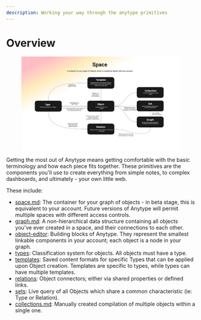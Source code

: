 ```yaml
---
description: Working your way through the anytype primitives
---
```


# Overview

<figure><img src="../.gitbook/assets/Anytype Primitives - Frame 2-2.jpg" alt=""><figcaption></figcaption></figure>

Getting the most out of Anytype means getting comfortable with the basic terminology and how each piece fits together. These primitives are the components you'll use to create everything from simple notes, to complex dashboards, and ultimately - your own little web.

These include:

* [space.md](../basics/space.md "mention"): The container for your graph of objects - in beta stage, this is equivalent to your account. Future versions of Anytype will permit multiple spaces with different access controls.
* [graph.md](../basics/graph.md "mention"): A non-hierarchical data structure containing all objects you've ever created in a space, and their connections to each other.
* [object-editor](../basics/object-editor/ "mention"): Building blocks of Anytype. They represent the smallest linkable components in your account; each object is a node in your graph.
* [types](../basics/types/ "mention"): Classification system for objects. All objects must have a type.
* [templates](../basics/types/templates/ "mention"): Saved content formats for specific Types that can be applied upon Object creation. Templates are specific to types, while types can have multiple templates.
* [relations](../basics/relations/ "mention"): Object connectors; either via shared properties or defined links.
* [sets](../basics/sets/ "mention"): Live query of all Objects which share a common characteristic (ie: Type or Relation).
* [collections.md](../basics/collections.md "mention"): Manually created compilation of multiple objects within a single one.&#x20;
